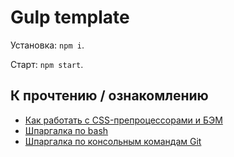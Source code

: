 <h1>
  Gulp template
</h1>
<p>
  Установка: <code>npm i</code>.
</p>
<p>
  Старт: <code>npm start</code>.
</p>
<h2>
  К прочтению / ознакомлению
</h2>
<ul>
<li><a href="http://nicothin.github.io/idiomatic-pre-CSS/" rel="nofollow">Как работать с CSS-препроцессорами и БЭМ</a></li>
<li><a href="https://github.com/nicothin/web-development/tree/master/bash">Шпаргалка по bash</a></li>
<li><a href="https://github.com/nicothin/web-development/tree/master/git">Шпаргалка по консольным командам Git</a></li>
</ul>

